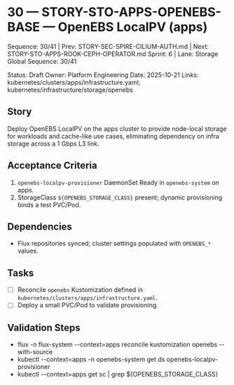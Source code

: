 # 30 — STORY-STO-APPS-OPENEBS-BASE — OpenEBS LocalPV (apps)

Sequence: 30/41 | Prev: STORY-SEC-SPIRE-CILIUM-AUTH.md | Next: STORY-STO-APPS-ROOK-CEPH-OPERATOR.md
Sprint: 6 | Lane: Storage
Global Sequence: 30/41

Status: Draft
Owner: Platform Engineering
Date: 2025-10-21
Links: kubernetes/clusters/apps/infrastructure.yaml; kubernetes/infrastructure/storage/openebs

## Story
Deploy OpenEBS LocalPV on the apps cluster to provide node-local storage for workloads and cache-like use cases, eliminating dependency on infra storage across a 1 Gbps L3 link.

## Acceptance Criteria
1) `openebs-localpv-provisioner` DaemonSet Ready in `openebs-system` on apps.
2) StorageClass `${OPENEBS_STORAGE_CLASS}` present; dynamic provisioning binds a test PVC/Pod.

## Dependencies
- Flux repositories synced; cluster settings populated with `OPENEBS_*` values.

## Tasks
- [ ] Reconcile `openebs` Kustomization defined in `kubernetes/clusters/apps/infrastructure.yaml`.
- [ ] Deploy a small PVC/Pod to validate provisioning.

## Validation Steps
- flux -n flux-system --context=apps reconcile kustomization openebs --with-source
- kubectl --context=apps -n openebs-system get ds openebs-localpv-provisioner
- kubectl --context=apps get sc | grep ${OPENEBS_STORAGE_CLASS}
